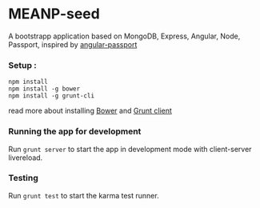 MEANP-seed  
================

A bootstrapp application based on MongoDB, Express, Angular, Node, Passport, 
inspired by [angular-passport](https://github.com/DaftMonk/angular-passport) 
 
### Setup :
```
npm install
npm install -g bower
npm install -g grunt-cli
```
read more about installing [Bower](http://bower.io/) and [Grunt client](http://gruntjs.com/getting-started)


### Running the app for development
Run 
```grunt server```
to start the app in development mode with client-server livereload.

### Testing
Run ```grunt test``` to start the karma test runner.
 
